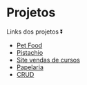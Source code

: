 # Projetos

Links dos projetos ⏬
<br>
<ul>
    <li><a href="https://petfood-9ss2.vercel.app/" target="_blank">Pet Food</a></li>
    <li><a href="https://pistachio-olive.vercel.app/" target="_blank">Pistachio</a></li>
    <li><a href="https://cursos-z7f7.vercel.app/" target="_blank">Site vendas de cursos</a></li>
    <li><a href="https://papelaria-site.vercel.app/" target="_blank">Papelaria</a></li>
    <li><a href="https://crudd.vercel.app/" target="_blank">CRUD</a></li>
</ul>

